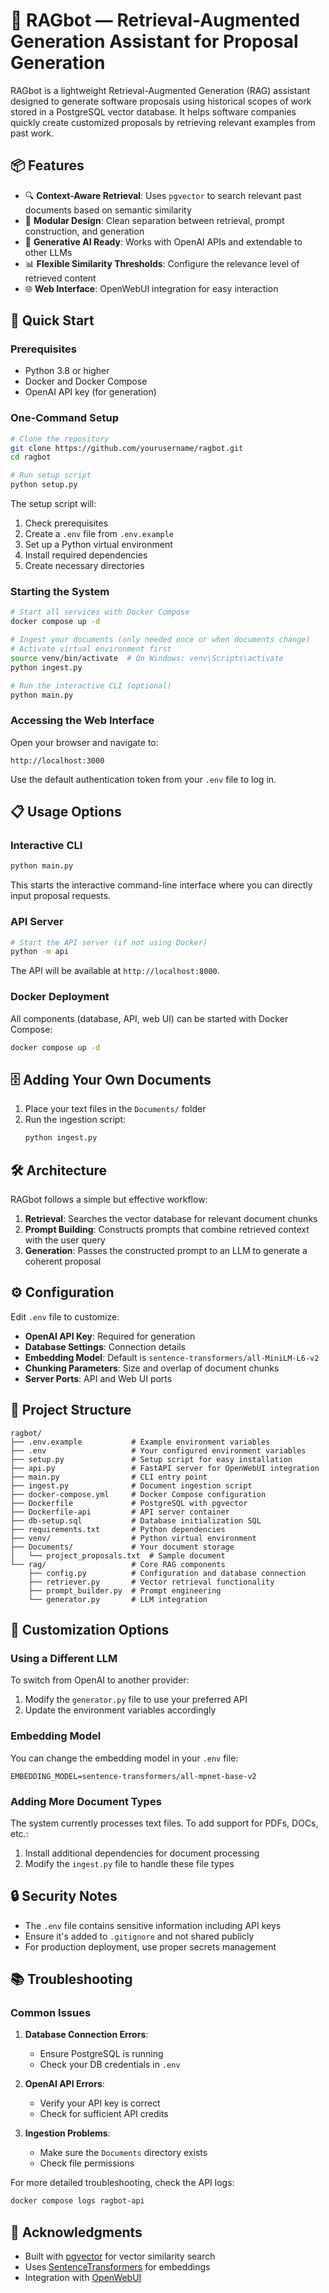 # 🧠 RAGbot — Retrieval-Augmented Generation Assistant for Proposal Generation

RAGbot is a lightweight Retrieval-Augmented Generation (RAG) assistant designed to generate software proposals using historical scopes of work stored in a PostgreSQL vector database. It helps software companies quickly create customized proposals by retrieving relevant examples from past work.

## 📦 Features

- 🔍 **Context-Aware Retrieval**: Uses `pgvector` to search relevant past documents based on semantic similarity
- 🧱 **Modular Design**: Clean separation between retrieval, prompt construction, and generation
- 🤖 **Generative AI Ready**: Works with OpenAI APIs and extendable to other LLMs
- 📊 **Flexible Similarity Thresholds**: Configure the relevance level of retrieved content
- 🌐 **Web Interface**: OpenWebUI integration for easy interaction

## 🚀 Quick Start

### Prerequisites

- Python 3.8 or higher
- Docker and Docker Compose
- OpenAI API key (for generation)

### One-Command Setup

```bash
# Clone the repository
git clone https://github.com/yourusername/ragbot.git
cd ragbot

# Run setup script
python setup.py
```

The setup script will:
1. Check prerequisites
2. Create a `.env` file from `.env.example`
3. Set up a Python virtual environment
4. Install required dependencies
5. Create necessary directories

### Starting the System

```bash
# Start all services with Docker Compose
docker compose up -d

# Ingest your documents (only needed once or when documents change)
# Activate virtual environment first
source venv/bin/activate  # On Windows: venv\Scripts\activate
python ingest.py

# Run the interactive CLI (optional)
python main.py
```

### Accessing the Web Interface

Open your browser and navigate to:
```
http://localhost:3000
```

Use the default authentication token from your `.env` file to log in.

## 📋 Usage Options

### Interactive CLI

```bash
python main.py
```

This starts the interactive command-line interface where you can directly input proposal requests.

### API Server

```bash
# Start the API server (if not using Docker)
python -m api
```

The API will be available at `http://localhost:8000`.

### Docker Deployment

All components (database, API, web UI) can be started with Docker Compose:

```bash
docker compose up -d
```

## 🗄️ Adding Your Own Documents

1. Place your text files in the `Documents/` folder
2. Run the ingestion script:
   ```bash
   python ingest.py
   ```

## 🛠️ Architecture

RAGbot follows a simple but effective workflow:

1. **Retrieval**: Searches the vector database for relevant document chunks
2. **Prompt Building**: Constructs prompts that combine retrieved context with the user query
3. **Generation**: Passes the constructed prompt to an LLM to generate a coherent proposal

## ⚙️ Configuration

Edit `.env` file to customize:

- **OpenAI API Key**: Required for generation
- **Database Settings**: Connection details
- **Embedding Model**: Default is `sentence-transformers/all-MiniLM-L6-v2`
- **Chunking Parameters**: Size and overlap of document chunks
- **Server Ports**: API and Web UI ports

## 🧩 Project Structure

```
ragbot/
├── .env.example           # Example environment variables
├── .env                   # Your configured environment variables
├── setup.py               # Setup script for easy installation
├── api.py                 # FastAPI server for OpenWebUI integration
├── main.py                # CLI entry point
├── ingest.py              # Document ingestion script
├── docker-compose.yml     # Docker Compose configuration
├── Dockerfile             # PostgreSQL with pgvector
├── Dockerfile-api         # API server container
├── db-setup.sql           # Database initialization SQL
├── requirements.txt       # Python dependencies
├── venv/                  # Python virtual environment
├── Documents/             # Your document storage
│   └── project_proposals.txt  # Sample document
└── rag/                   # Core RAG components
    ├── config.py          # Configuration and database connection
    ├── retriever.py       # Vector retrieval functionality
    ├── prompt_builder.py  # Prompt engineering
    └── generator.py       # LLM integration
```

## 🧪 Customization Options

### Using a Different LLM

To switch from OpenAI to another provider:

1. Modify the `generator.py` file to use your preferred API
2. Update the environment variables accordingly

### Embedding Model

You can change the embedding model in your `.env` file:

```
EMBEDDING_MODEL=sentence-transformers/all-mpnet-base-v2
```

### Adding More Document Types

The system currently processes text files. To add support for PDFs, DOCs, etc.:

1. Install additional dependencies for document processing
2. Modify the `ingest.py` file to handle these file types

## 🔒 Security Notes

- The `.env` file contains sensitive information including API keys
- Ensure it's added to `.gitignore` and not shared publicly
- For production deployment, use proper secrets management

## 📚 Troubleshooting

### Common Issues

1. **Database Connection Errors**: 
   - Ensure PostgreSQL is running
   - Check your DB credentials in `.env`

2. **OpenAI API Errors**:
   - Verify your API key is correct
   - Check for sufficient API credits

3. **Ingestion Problems**:
   - Make sure the `Documents` directory exists
   - Check file permissions

For more detailed troubleshooting, check the API logs:
```bash
docker compose logs ragbot-api
```

## 🙏 Acknowledgments

- Built with [pgvector](https://github.com/pgvector/pgvector) for vector similarity search
- Uses [SentenceTransformers](https://www.sbert.net/) for embeddings
- Integration with [OpenWebUI](https://github.com/open-webui/open-webui)